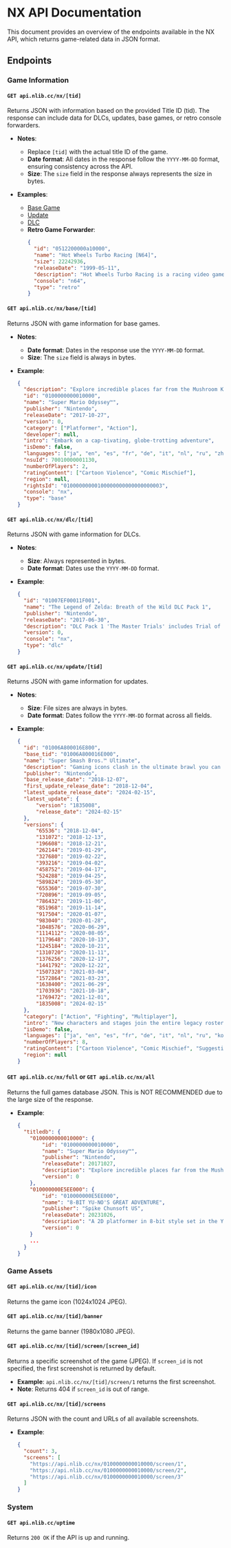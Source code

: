 # NX API Documentation

This document provides an overview of the endpoints available in the NX API, which returns game-related data in JSON format.

## Endpoints

### Game Information

#### `GET api.nlib.cc/nx/[tid]`
Returns JSON with information based on the provided Title ID (tid). The response can include data for DLCs, updates, base games, or retro console forwarders.

- **Notes**:
  - Replace `[tid]` with the actual title ID of the game.
  - **Date format**: All dates in the response follow the `YYYY-MM-DD` format, ensuring consistency across the API.
  - **Size**: The `size` field in the response always represents the size in bytes.

- **Examples**:
  - [Base Game](#get-apinlibccnxtidbase)
  - [Update](#get-apinlibccnxupdatetid)
  - [DLC](#get-apinlibccnxdltid)
  - **Retro Game Forwarder**:
    ```json
    {
      "id": "0512200000a10000",
      "name": "Hot Wheels Turbo Racing [N64]",
      "size": 22242936,
      "releaseDate": "1999-05-11",
      "description": "Hot Wheels Turbo Racing is a racing video game released for the Nintendo 64 and PlayStation in 1999. It features 40 cars based on the Hot Wheels series of toys. It also features Kyle Petty's 1999 NASCAR stock car, as it was sponsored by Hot Wheels. The game features music from artists like Primus, Metallica, The Reverend Horton Heat and Mix Master Mike.",
      "console": "n64",
      "type": "retro"
    }
    ```

#### `GET api.nlib.cc/nx/base/[tid]`
Returns JSON with game information for base games.

- **Notes**:
  - **Date format**: Dates in the response use the `YYYY-MM-DD` format.
  - **Size**: The `size` field is always in bytes.

- **Example**:
    ```json
    {
      "description": "Explore incredible places far from the Mushroom Kingdom as you join Mario and his new ally Cappy on a massive, globe-trotting 3D adventure. Use amazing new abilities—like the power to capture and control objects, animals, and enemies—to collect Power Moons so you can power up the Odyssey airship and save Princess Peach from Bowser’s wedding plans!\n\nThanks to heroic, hat-shaped Cappy, Mario’s got new moves that’ll make you rethink his traditional run-and-jump gameplay—like cap jump, cap throw, and capture. Use captured cohorts such as enemies, objects, and animals to progress through the game and uncover loads of hidden collectibles. And if you feel like playing with a friend, just pass them a Joy-Con™ controller! Player 1 controls Mario while Player 2 controls Cappy. This sandbox-style 3D Mario adventure—the first since 1996’s beloved Super Mario 64™ and 2002’s Nintendo GameCube™ classic Super Mario Sunshine™—is packed with secrets and surprises, plus exciting new kingdoms to explore.",
      "id": "0100000000010000",
      "name": "Super Mario Odyssey™",
      "publisher": "Nintendo",
      "releaseDate": "2017-10-27",
      "version": 0,
      "category": ["Platformer", "Action"],
      "developer": null,
      "intro": "Embark on a cap-tivating, globe-trotting adventure",
      "isDemo": false,
      "languages": ["ja", "en", "es", "fr", "de", "it", "nl", "ru", "zh", "zh"],
      "nsuId": 70010000001130,
      "numberOfPlayers": 2,
      "ratingContent": ["Cartoon Violence", "Comic Mischief"],
      "region": null,
      "rightsId": "01000000000100000000000000000003",
      "console": "nx",
      "type": "base"
    }
    ```

#### `GET api.nlib.cc/nx/dlc/[tid]`
Returns JSON with game information for DLCs.

- **Notes**:
  - **Size**: Always represented in bytes.
  - **Date format**: Dates use the `YYYY-MM-DD` format.

- **Example**:
    ```json
    {
      "id": "01007EF00011F001",
      "name": "The Legend of Zelda: Breath of the Wild DLC Pack 1",
      "publisher": "Nintendo",
      "releaseDate": "2017-06-30",
      "description": "DLC Pack 1 'The Master Trials' includes Trial of the Sword, Hero's Path Mode, Master Mode, Travel Medallion, 8 clothing items honoring the legacy of The Legend of Zelda series, and Korok Mask.",
      "version": 0,
      "console": "nx",
      "type": "dlc"
    }
    ```

#### `GET api.nlib.cc/nx/update/[tid]`
Returns JSON with game information for updates.

- **Notes**:
  - **Size**: File sizes are always in bytes.
  - **Date format**: Dates follow the `YYYY-MM-DD` format across all fields.

- **Example**:
    ```json
    {
      "id": "01006A800016E800",
      "base_tid": "01006A800016E000",
      "name": "Super Smash Bros.™ Ultimate",
      "description": "Gaming icons clash in the ultimate brawl you can play anytime, anywhere! Smash rivals off the stage as new characters Simon Belmont and King K. Rool join Inkling, Ridley, and every fighter in Super Smash Bros. history. Enjoy enhanced speed and combat at new stages based on the Castlevania series, Super Mario Odyssey, and more!\n\nHaving trouble choosing a stage? Then select the Stage Morph option to transform one stage into another while battling—a series first! Plus, new echo fighters Dark Samus, Richter Belmont, and Chrom join the battle. Whether you play locally or online, savor the faster combat, new attacks, and new defensive options, like a perfect shield. Jam out to 900 different music compositions and go 1-on-1 with a friend, hold a 4-player free-for-all, kick it up to 8-player battles and more! Feel free to bust out your GameCube controllers—legendary couch competitions await—or play together anytime, anywhere!",
      "publisher": "Nintendo",
      "base_release_date": "2018-12-07",
      "first_update_release_date": "2018-12-04",
      "latest_update_release_date": "2024-02-15",
      "latest_update": {
          "version": "1835008",
          "release_date": "2024-02-15"
      },
      "versions": {
          "65536": "2018-12-04",
          "131072": "2018-12-13",
          "196608": "2018-12-21",
          "262144": "2019-01-29",
          "327680": "2019-02-22",
          "393216": "2019-04-02",
          "458752": "2019-04-17",
          "524288": "2019-04-25",
          "589824": "2019-05-30",
          "655360": "2019-07-30",
          "720896": "2019-09-05",
          "786432": "2019-11-06",
          "851968": "2019-11-14",
          "917504": "2020-01-07",
          "983040": "2020-01-28",
          "1048576": "2020-06-29",
          "1114112": "2020-08-05",
          "1179648": "2020-10-13",
          "1245184": "2020-10-21",
          "1310720": "2020-11-11",
          "1376256": "2020-12-17",
          "1441792": "2020-12-22",
          "1507328": "2021-03-04",
          "1572864": "2021-03-23",
          "1638400": "2021-06-29",
          "1703936": "2021-10-18",
          "1769472": "2021-12-01",
          "1835008": "2024-02-15"
      },
      "category": ["Action", "Fighting", "Multiplayer"],
      "intro": "New characters and stages join the entire legacy roster!\n",
      "isDemo": false,
      "languages": ["ja", "en", "es", "fr", "de", "it", "nl", "ru", "ko", "zh", "zh"],
      "numberOfPlayers": 8,
      "ratingContent": ["Cartoon Violence", "Comic Mischief", "Suggestive Themes", "Users Interact", "In-Game Purchases"],
      "region": null
    }
    ```

#### `GET api.nlib.cc/nx/full` or `GET api.nlib.cc/nx/all`
Returns the full games database JSON. This is NOT RECOMMENDED due to the large size of the response.

- **Example**:
    ```json
    {
      "titledb": {
        "0100000000010000": {
            "id": "0100000000010000",
            "name": "Super Mario Odyssey™",
            "publisher": "Nintendo",
            "releaseDate": 20171027,
            "description": "Explore incredible places far from the Mushroom Kingdom as you join Mario and his new ally Cappy on a massive, globe-trotting 3D adventure.",
            "version": 0
        },
        "010000000E5EE000": {
            "id": "010000000E5EE000",
            "name": "8-BIT YU-NO'S GREAT ADVENTURE",
            "publisher": "Spike Chunsoft US",
            "releaseDate": 20231026,
            "description": "A 2D platformer in 8-bit style set in the YU-NO universe. Play as Yu-No as she fights and dodges monsters in a fantasy world.",
            "version": 0
        }
        ...
      }
    }
    ```

### Game Assets

#### `GET api.nlib.cc/nx/[tid]/icon`
Returns the game icon (1024x1024 JPEG).

#### `GET api.nlib.cc/nx/[tid]/banner`
Returns the game banner (1980x1080 JPEG).

#### `GET api.nlib.cc/nx/[tid]/screen/[screen_id]`
Returns a specific screenshot of the game (JPEG). If `screen_id` is not specified, the first screenshot is returned by default.

- **Example**: `api.nlib.cc/nx/[tid]/screen/1` returns the first screenshot.
- **Note**: Returns 404 if `screen_id` is out of range.

#### `GET api.nlib.cc/nx/[tid]/screens`
Returns JSON with the count and URLs of all available screenshots.

- **Example**:
    ```json
    {
      "count": 3,
      "screens": [
        "https://api.nlib.cc/nx/0100000000010000/screen/1",
        "https://api.nlib.cc/nx/0100000000010000/screen/2",
        "https://api.nlib.cc/nx/0100000000010000/screen/3"
      ]
    }
    ```

### System

#### `GET api.nlib.cc/uptime`
Returns `200 OK` if the API is up and running.
